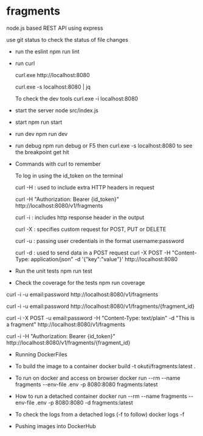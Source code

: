 # fragments

node.js based REST API using express

use git status to check the status of file changes

- run the eslint
  npm run lint

- run curl

  curl.exe http://localhost:8080

  curl.exe -s localhost:8080 | jq

  To check the dev tools curl.exe -i localhost:8080

- start the server
  node src/index.js

- start
  npm run start
- run dev
  npm run dev
- run debug
  npm run debug or F5
  then curl.exe -s localhost:8080 to see the breakpoint get hit

- Commands with curl to remember 

  To log in using the id_token on the terminal

  curl -H : used to include extra HTTP headers in request 

  curl -H "Authorization: Bearer {id_token}" http://localhost:8080/v1/fragments 

  curl -i : includes http response header in the output

  curl -X : specifies custom request for POST, PUT or DELETE

  curl -u : passing user credentials in the format username:password
  
  curl -d : used to send data in a POST request curl -X POST -H "Content-Type: application/json" -d '{"key":"value"}' http://localhost:8080

- Run the unit tests
  npm run test

- Check the coverage for the tests 
  npm run coverage

curl -i -u email:password http://localhost:8080/v1/fragments

curl -i -u email:password http://localhost:8080/v1/fragments/{fragment_id}

curl -i -X POST -u email:password -H "Content-Type: text/plain" -d "This is a fragment" http://localhost:8080/v1/fragments

curl -i -H "Authorization: Bearer {id_token}" http://localhost:8080/v1/fragments/{fragment_id}

- Running DockerFiles

- To build the image to a container
docker build -t okuti/fragments:latest .

- To run on docker and access on browser
docker run --rm --name fragments --env-file .env -p 8080:8080 fragments:latest

- How to run a detached container 
docker run --rm --name fragments --env-file .env -p 8080:8080 -d fragments:latest

- To check the logs from a detached logs (-f to follow)
docker logs -f <dockerid>

- Pushing images into DockerHub